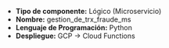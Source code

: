 * **Tipo de componente:** Lógico (Microservicio)
* **Nombre:** gestion_de_trx_fraude_ms
* **Lenguaje de Programación:** Python
* **Despliegue:** GCP -> Cloud Functions
